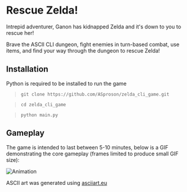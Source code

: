# Rescue Zelda! 

Intrepid adventurer, Ganon has kidnapped Zelda and it's down to you to rescue her! 

Brave the ASCII CLI dungeon, fight enemies in turn-based combat, use items, and find your way through the dungeon to rescue Zelda!

## Installation

Python is required to be installed to run the game

> `git clone https://github.com/ASproson/zelda_cli_game.git`

> `cd zelda_cli_game`

> `python main.py`

## Gameplay

The game is intended to last between 5-10 minutes, below is a GIF demonstrating the core gameplay (frames limited to produce small GIF size):

![Animation](https://github.com/ASproson/zelda_cli_game/assets/77736272/56f797e8-a752-4113-9721-8db9e36e7b29)


ASCII art was generated using [asciiart.eu](https://www.asciiart.eu/image-to-ascii)
